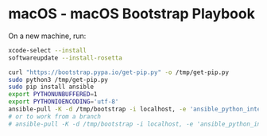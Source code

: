 macOS - macOS Bootstrap Playbook
================================

On a new machine, run:

```bash
xcode-select --install
softwareupdate --install-rosetta

curl "https://bootstrap.pypa.io/get-pip.py" -o /tmp/get-pip.py
sudo python3 /tmp/get-pip.py
sudo pip install ansible
export PYTHONUNBUFFERED=1
export PYTHONIOENCODING='utf-8'
ansible-pull -K -d /tmp/bootstrap -i localhost, -e 'ansible_python_interpreter=/usr/bin/python3' -U https://github.com/bts-bastion/macos.git
# or to work from a branch
# ansible-pull -K -d /tmp/bootstrap -i localhost, -e 'ansible_python_interpreter=/usr/bin/python3' -U https://github.com/bts-bastion/macos.git -C "bts/bastion"
```

